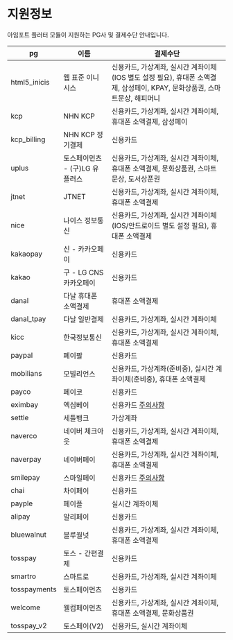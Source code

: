 # 지원정보

아임포트 플러터 모듈이 지원하는 PG사 및 결제수단 안내입니다.

| pg           | 이름                  | 결제수단                                                                                          |
|--------------|---------------------|-----------------------------------------------------------------------------------------------|
| html5_inicis | 웹 표준 이니시스           | 신용카드, 가상계좌, 실시간 계좌이체(IOS 별도 설정 필요), 휴대폰 소액결제, 삼성페이, KPAY, 문화상품권, 스마트문상, 해피머니                  |
| kcp          | NHN KCP             | 신용카드, 가상계좌, 실시간 계좌이체, 휴대폰 소액결제, 삼성페이                                                          |
| kcp_billing  | NHN KCP 정기결제        | 신용카드                                                                                          |
| uplus        | 토스페이먼츠 - (구)LG 유플러스 | 신용카드, 가상계좌, 실시간 계좌이체, 휴대폰 소액결제, 문화상품권, 스마트문상, 도서상푼권                                           |        
| jtnet        | JTNET               | 신용카드, 가상계좌, 실시간 계좌이체, 휴대폰 소액결제                                                                |
| nice         | 나이스 정보통신            | 신용카드, 가상계좌, 실시간 계좌이체(IOS/안드로이드 별도 설정 필요), 휴대폰 소액결제                                            |
| kakaopay     | 신 - 카카오페이           | 신용카드                                                                                          |
| kakao        | 구 - LG CNS 카카오페이    | 신용카드                                                                                          |
| danal        | 다날 휴대폰 소액결제         | 휴대폰 소액결제                                                                                      |
| danal_tpay   | 다날 일반결제             | 신용카드, 가상계좌, 실시간 계좌이체                                                                          |
| kicc         | 한국정보통신              | 신용카드, 가상계좌, 실시간 계좌이체, 휴대폰 소액결제                                                                |
| paypal       | 페이팔                 | 신용카드                                                                                          |
| mobilians    | 모빌리언스               | 신용카드, 가상계좌(준비중), 실시간 계좌이체(준비중), 휴대폰 소액결제                                                      |
| payco        | 페이코                 | 신용카드                                                                                          |
| eximbay      | 엑심베이                | 신용카드 [주의사항](https://github.com/iamport/iamport-react-native/issues/70#issuecomment-704601908) |
| settle       | 세틀뱅크                | 가상계좌                                                                                          |
| naverco      | 네이버 체크아웃            | 신용카드, 가상계좌, 실시간 계좌이체, 휴대폰 소액결제                                                                |
| naverpay     | 네이버페이               | 신용카드, 가상계좌, 실시간 계좌이체, 휴대폰 소액결제                                                                |
| smilepay     | 스마일페이               | 신용카드 [주의사항](https://github.com/iamport/iamport-react-native/issues/71)                        |
| chai         | 차이페이                | 신용카드                                                                                          |
| payple       | 페이플                 | 실시간 계좌이체                                                                                      |
| alipay       | 알리페이                | 신용카드                                                                                          |
| bluewalnut   | 블루월넛                | 신용카드, 가상계좌, 실시간 계좌이체, 휴대폰 소액결제                                                                |
| tosspay      | 토스 - 간편결제           | 신용카드                                                                                          |                                                           
| smartro      | 스마트로                | 신용카드, 가상계좌, 실시간 계좌이체                                                                          |
| tosspayments | 토스페이먼츠              | 신용카드                                                                                          |
| welcome      | 웰컴페이먼츠              | 신용카드, 가상계좌, 실시간 계좌이체, 휴대폰 소액결제, 문화상품권                                                         |
| tosspay_v2   | 토스페이(V2)            | 신용카드, 실시간 계좌이체                                                                                |